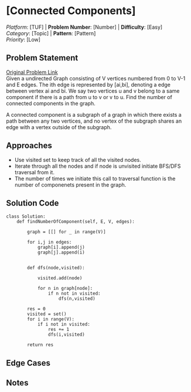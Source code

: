 # [Connected Components]

*Platform*: [TUF] | **Problem Number**: [Number] | **Difficulty**: [Easy]  
*Category*: [Topic] | **Pattern**: [Pattern]  
*Priority*: [Low]

## Problem Statement
[Original Problem Link](https://takeuforward.org/plus/dsa/problems/connected-components)  
Given a undirected Graph consisting of V vertices numbered from 0 to V-1 and E edges. The ith edge is represented by [ai,bi], denoting a edge between vertex ai and bi. We say two vertices u and v belong to a same component if there is a path from u to v or v to u. Find the number of connected components in the graph.

A connected component is a subgraph of a graph in which there exists a path between any two vertices, and no vertex of the subgraph shares an edge with a vertex outside of the subgraph.

## Approaches
- Use visited set to keep track of all the visited nodes.
- Iterate through all the nodes and if node is unvisited initiate BFS/DFS traversal from it.
- The number of times we initiate this call to traversal function is the number of componenets present in the graph.

## Solution Code
```[python]
class Solution:
    def findNumberOfComponent(self, E, V, edges):

        graph = [[] for _ in range(V)]

        for i,j in edges:
            graph[i].append(j)
            graph[j].append(i)

        
        def dfs(node,visited):

            visited.add(node)

            for n in graph[node]:
                if n not in visited:
                    dfs(n,visited)

        res = 0
        visited = set()
        for i in range(V):
            if i not in visited:
                res += 1
                dfs(i,visited)

        return res
```

## Edge Cases

## Notes
